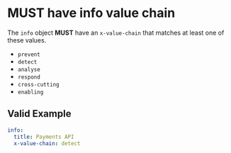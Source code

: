 # **MUST** have info value chain

The `info` object **MUST** have an `x-value-chain` that matches at least one of these values.

- `prevent`
- `detect`
- `analyse`
- `respond`
- `cross-cutting`
- `enabling`

## Valid Example

``` yaml
info:
  title: Payments API
  x-value-chain: detect
```
